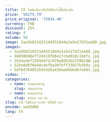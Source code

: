 ```yaml
---
title: CX โซฟาเดี่ยวปรับไฟฟ้าเก้าอี้ขี้เกียจนั่ง
price: '56275.79'
price_original: '75034.40'
currency: THB
discount: 25%
rating: 4
volume: 50
image: Saa5bb510251d4551844a1a5e27d31aa6D.jpg
images:
  - Saa5bb510251d4551844a1a5e27d31aa6D.jpg
  - S6850b98ef72d419fb641fcb4910c1b6fz.jpg
  - S92eedef239164f2c978a8d55b22f862dW.jpg
  - S2be8d6f6b4dc4ef6a307bff33827b3bdz.jpg
  - Sdf6d764052b943d5a43bbe08bbd6feb9t.jpg
video: ''
categories:
  - name: บ้านและสวน
    slug: านและสวน
  - name: ตกแต่งบ้าน
    slug: ตกแต-งบ-าน
slug: cx-โซฟาเด-ยวปร-บไฟฟ-าเก
encode: ooUOdNk
lang: th
---
```

  